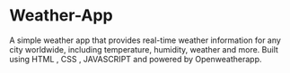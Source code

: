 # Weather-App
A simple weather app that provides real-time weather information for any city worldwide, including temperature, humidity, weather and more. Built using HTML , CSS , JAVASCRIPT  and powered by Openweatherapp.
